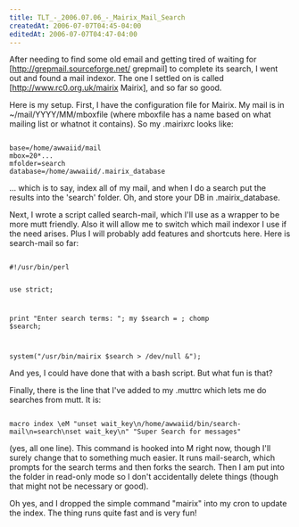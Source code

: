 ```yaml
---
title: TLT_-_2006.07.06_-_Mairix_Mail_Search
createdAt: 2006-07-07T04:45-04:00
editedAt: 2006-07-07T04:47-04:00
---
```


After needing to find some old email and getting tired of waiting for [http://grepmail.sourceforge.net/ grepmail] to complete its search, I went out and found a mail indexor. The one I settled on is called [http://www.rc0.org.uk/mairix Mairix], and so far so good.

Here is my setup. First, I have the configuration file for Mairix. My mail is in ~/mail/YYYY/MM/mboxfile (where mboxfile has a name based on what mailing list or whatnot it contains). So my .mairixrc looks like:

<code>
base=/home/awwaiid/mail
mbox=20*...
mfolder=search
database=/home/awwaiid/.mairix_database
</code>

... which is to say, index all of my mail, and when I do a search put the results into the 'search' folder. Oh, and store your DB in .mairix_database.

Next, I wrote a script called search-mail, which I'll use as a wrapper to be more mutt friendly. Also it will allow me to switch which mail indexor I use if the need arises. Plus I will probably add features and shortcuts here. Here is search-mail so far:

<code>
#!/usr/bin/perl

use strict;

print "Enter search terms: ";
my $search = <STDIN>;
chomp $search;

system("/usr/bin/mairix $search > /dev/null &");
</code>

And yes, I could have done that with a bash script. But what fun is that?

Finally, there is the line that I've added to my .muttrc which lets me do searches from mutt. It is:

<code>
macro index \eM "<enter-command>unset wait_key\n<shell-escape>/home/awwaiid/bin/search-mail\n<change-folder-readonly>=search\n<enter-command>set wait_key\n" "Super Search for messages"
</code>

(yes, all one line). This command is hooked into <esc>M right now, though I'll surely change that to something much easier. It runs mail-search, which prompts for the search terms and then forks the search. Then I am put into the folder in read-only mode so I don't accidentally delete things (though that might not be necessary or good).

Oh yes, and I dropped the simple command "mairix" into my cron to update the index. The thing runs quite fast and is very fun!

